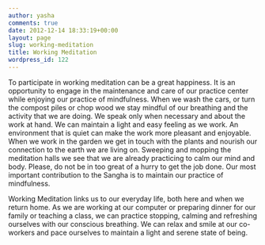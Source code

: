 ```yaml
---
author: yasha
comments: true
date: 2012-12-14 18:33:19+00:00
layout: page
slug: working-meditation
title: Working Meditation
wordpress_id: 122
---
```


To participate in working meditation can be a great happiness. It is an opportunity to engage in the maintenance and care of our practice center while enjoying our practice of mindfulness. When we wash the cars, or turn the compost piles or chop wood we stay mindful of our breathing and the activity that we are doing. We speak only when necessary and about the work at hand. We can maintain a light and easy feeling as we work. An environment that is quiet can make the work more pleasant and enjoyable.
When we work in the garden we get in touch with the plants and nourish our connection to the earth we are living on. Sweeping and mopping the meditation halls we see that we are already practicing to calm our mind and body. Please, do not be in too great of a hurry to get the job done. Our most important contribution to the Sangha is to maintain our practice of mindfulness.

Working Meditation links us to our everyday life, both here and when we return home. As we are working at our computer or preparing dinner for our family or teaching a class, we can practice stopping, calming and refreshing ourselves with our conscious breathing. We can relax and smile at our co-workers and pace ourselves to maintain a light and serene state of being.

